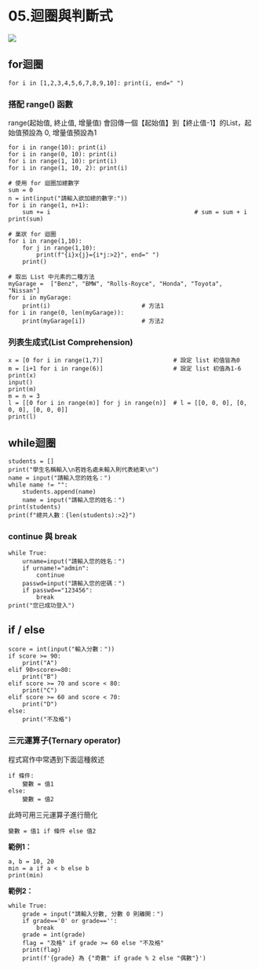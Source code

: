 <style>
    .emp {color:red}
    .info {color:green}
    details.part {color:#2471A3}
</style>

# 05.迴圈與判斷式

![](https://hackmd.io/_uploads/HyguKeO_3.png)

## for迴圈
```
for i in [1,2,3,4,5,6,7,8,9,10]: print(i, end=" ")
```
### 搭配 range() 函數
range(起始值, 終止值, 增量值) 會回傳一個【起始值】到【終止值-1】的List，起始值預設為 0, 增量值預設為1
```python=
for i in range(10): print(i)
for i in range(0, 10): print(i)
for i in range(1, 10): print(i)
for i in range(1, 10, 2): print(i)

# 使用 for 迴圈加總數字
sum = 0
n = int(input("請輸入欲加總的數字:"))
for i in range(1, n+1):
    sum += i                                         # sum = sum + i
print(sum)

# 巢狀 for 迴圈
for i in range(1,10):
    for j in range(1,10):
        print(f"{i}x{j}={i*j:>2}", end=" ")
    print()

# 取出 List 中元素的二種方法
myGarage =  ["Benz", "BMW", "Rolls-Royce", "Honda", "Toyota", "Nissan"]
for i in myGarage:
    print(i)                          # 方法1
for i in range(0, len(myGarage)):
    print(myGarage[i])                # 方法2
```

### 列表生成式(List Comprehension) 
```python=
x = [0 for i in range(1,7)]                    # 設定 list 初值皆為0
m = [i+1 for i in range(6)]                    # 設定 list 初值為1-6
print(x)
input()
print(m)
m = n = 3
l = [[0 for i in range(m)] for j in range(n)]  # l = [[0, 0, 0], [0, 0, 0], [0, 0, 0]]
print(l)
```

## while迴圈
```python=
students = []
print("學生名稱輸入\n若姓名處未輸入則代表結束\n")
name = input("請輸入您的姓名：")
while name != "":
    students.append(name)
    name = input("請輸入您的姓名：")
print(students)
print(f"總共人數：{len(students):>2}")
```

### continue 與  break
```python=
while True:
    urname=input("請輸入您的姓名：")
    if urname!="admin":
        continue
    passwd=input("請輸入您的密碼：")
    if passwd=="123456":
        break
print("您已成功登入")
```

## if / else
```python=
score = int(input("輸入分數："))
if score >= 90:
    print("A")
elif 90>score>=80:
    print("B")   
elif score >= 70 and score < 80:
    print("C")   
elif score >= 60 and score < 70:
    print("D")       
else:
    print("不及格")
```

### 三元運算子(Ternary operator)
程式寫作中常遇到下面這種敘述
```
if 條件:
    變數 = 值1
else:
    變數 = 值2
```
此時可用三元運算子進行簡化
```
變數 = 值1 if 條件 else 值2
```

**範例1：**
```python=
a, b = 10, 20
min = a if a < b else b
print(min)
```
**範例2：**
```python=
while True:
    grade = input("請輸入分數, 分數 0 則離開：")
    if grade=='0' or grade=='':
        break
    grade = int(grade)
    flag = "及格" if grade >= 60 else "不及格"
    print(flag)
    print(f'{grade} 為 {"奇數" if grade % 2 else "偶數"}')
```
